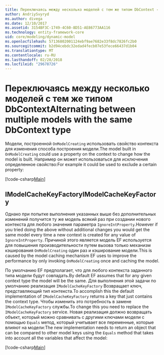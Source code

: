 ```yaml
---
title: Переключаясь между несколько моделей с тем же типом DbContext - EF Core
author: AndriySvyryd
ms.author: divega
ms.date: 12/10/2017
ms.assetid: 3154BF3C-1749-4C60-8D51-AE86773AA116
ms.technology: entity-framework-core
uid: core/modeling/dynamic-model
ms.openlocfilehash: 57136802001124ebf9ae7682e33f8dc7826fc2b0
ms.sourcegitcommit: b2d94cebdc32edad4fecb07e53fece66437d1b04
ms.translationtype: MT
ms.contentlocale: ru-RU
ms.lasthandoff: 02/28/2018
ms.locfileid: "29678726"
---
```

# <a name="alternating-between-multiple-models-with-the-same-dbcontext-type"></a><span data-ttu-id="fc0ef-102">Переключаясь между несколько моделей с тем же типом DbContext</span><span class="sxs-lookup"><span data-stu-id="fc0ef-102">Alternating between multiple models with the same DbContext type</span></span>

<span data-ttu-id="fc0ef-103">Модели, построенной `OnModelCreating` использовать свойство контекста для изменения способа построения модели.</span><span class="sxs-lookup"><span data-stu-id="fc0ef-103">The model built in `OnModelCreating` could use a property on the context to change how the model is built.</span></span> <span data-ttu-id="fc0ef-104">Например он может использоваться для исключения определенное свойство:</span><span class="sxs-lookup"><span data-stu-id="fc0ef-104">For example it could be used to exclude a certain property:</span></span>

[!code-csharp[Main](../../../samples/core/DynamicModel/DynamicContext.cs?name=Class)]

## <a name="imodelcachekeyfactory"></a><span data-ttu-id="fc0ef-105">IModelCacheKeyFactory</span><span class="sxs-lookup"><span data-stu-id="fc0ef-105">IModelCacheKeyFactory</span></span>
<span data-ttu-id="fc0ef-106">Однако при попытке выполнения указанных выше без дополнительных изменений получится ту же модель всякий раз при создании нового контекста для любого значения параметра `IgnoreIntProperty`.</span><span class="sxs-lookup"><span data-stu-id="fc0ef-106">However if you tried doing the above without additional changes you would get the same model every time a new context is created for any value of `IgnoreIntProperty`.</span></span> <span data-ttu-id="fc0ef-107">Причиной этого является модель EF используется для повышения производительности путем вызова только механизм кэширования `OnModelCreating` один раз и кэширование модели.</span><span class="sxs-lookup"><span data-stu-id="fc0ef-107">This is caused by the model caching mechanism EF uses to improve the performance by only invoking `OnModelCreating` once and caching the model.</span></span>

<span data-ttu-id="fc0ef-108">По умолчанию EF предполагает, что для любого контекста заданного типа модели будут совпадать.</span><span class="sxs-lookup"><span data-stu-id="fc0ef-108">By default EF assumes that for any given context type the model will be the same.</span></span> <span data-ttu-id="fc0ef-109">Для выполнения этой задачи по умолчанию реализация `IModelCacheKeyFactory` Возвращает ключ, представляющий тип контекста.</span><span class="sxs-lookup"><span data-stu-id="fc0ef-109">To accomplish this the default implementation of `IModelCacheKeyFactory` returns a key that just contains the context type.</span></span> <span data-ttu-id="fc0ef-110">Чтобы изменить это потребность в замене `IModelCacheKeyFactory` службы.</span><span class="sxs-lookup"><span data-stu-id="fc0ef-110">To change this you need to replace the `IModelCacheKeyFactory` service.</span></span> <span data-ttu-id="fc0ef-111">Новая реализация должно возвращать объект, который можно сравнивать с другими ключами модели с помощью `Equals` метод, который учитывает все переменные, которые влияют на модели:</span><span class="sxs-lookup"><span data-stu-id="fc0ef-111">The new implementation needs to return an object that can be compared to other model keys using the `Equals` method that takes into account all the variables that affect the model:</span></span>

[!code-csharp[Main](../../../samples/core/DynamicModel/DynamicModelCacheKeyFactory.cs?name=Class)]
